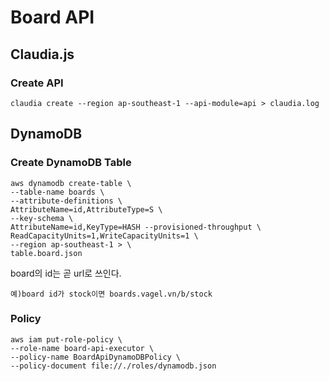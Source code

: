 # Board API

## Claudia.js
### Create API
```
claudia create --region ap-southeast-1 --api-module=api > claudia.log
```
## DynamoDB

### Create DynamoDB Table
```
aws dynamodb create-table \
--table-name boards \
--attribute-definitions \
AttributeName=id,AttributeType=S \
--key-schema \
AttributeName=id,KeyType=HASH --provisioned-throughput \
ReadCapacityUnits=1,WriteCapacityUnits=1 \
--region ap-southeast-1 > \
table.board.json
```
board의 id는 곧 url로 쓰인다.
```
예)board id가 stock이면 boards.vagel.vn/b/stock
```

### Policy
```
aws iam put-role-policy \
--role-name board-api-executor \
--policy-name BoardApiDynamoDBPolicy \
--policy-document file://./roles/dynamodb.json
```